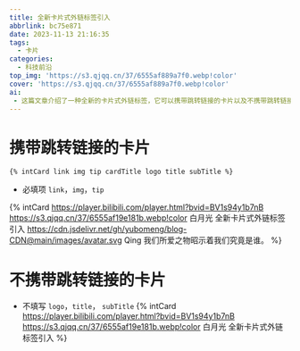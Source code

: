 ```yaml
---
title: 全新卡片式外链标签引入
abbrlink: bc75e871
date: 2023-11-13 21:16:35
tags: 
  - 卡片
categories:
  - 科技前沿
top_img: 'https://s3.qjqq.cn/37/6555af889a7f0.webp!color'
cover: 'https://s3.qjqq.cn/37/6555af889a7f0.webp!color'
ai: 
 - 这篇文章介绍了一种全新的卡片式外链标签，它可以携带跳转链接的卡片以及不携带跳转链接的卡片。其中，携带跳转链接的卡片必须填写新品主题，并采用全新的简洁风格，使卡片主题生动明朗且可爱。未填写新品主题的卡片则没有跳转链接。
---
```


# 携带跳转链接的卡片

``` 
{% intCard link img tip cardTitle logo title subTitle %}
```
- 必填项 `link`，`img`，`tip`
  
{% intCard https://player.bilibili.com/player.html?bvid=BV1s94y1b7nB https://s3.qjqq.cn/37/6555af19e181b.webp!color 白月光 全新卡片式外链标签引入 https://cdn.jsdelivr.net/gh/yubomeng/blog-CDN@main/images/avatar.svg Qing 我们所爱之物昭示着我们究竟是谁。 %}

# 不携带跳转链接的卡片

- 不填写 `logo`，`title`， `subTitle`
{% intCard https://player.bilibili.com/player.html?bvid=BV1s94y1b7nB https://s3.qjqq.cn/37/6555af19e181b.webp!color 白月光 全新卡片式外链标签引入  %}
